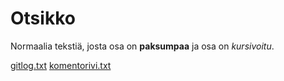 # Otsikko

Normaalia tekstiä, josta osa on **paksumpaa** ja osa on *kursivoitu*.

[gitlog.txt](https://github.com/elehtine/ot-harjoitustyo/blob/master/laskarit/viikko1/gitlog.txt)
[komentorivi.txt](https://github.com/elehtine/ot-harjoitustyo/blob/master/laskarit/viikko1/komentorivi.txt)
